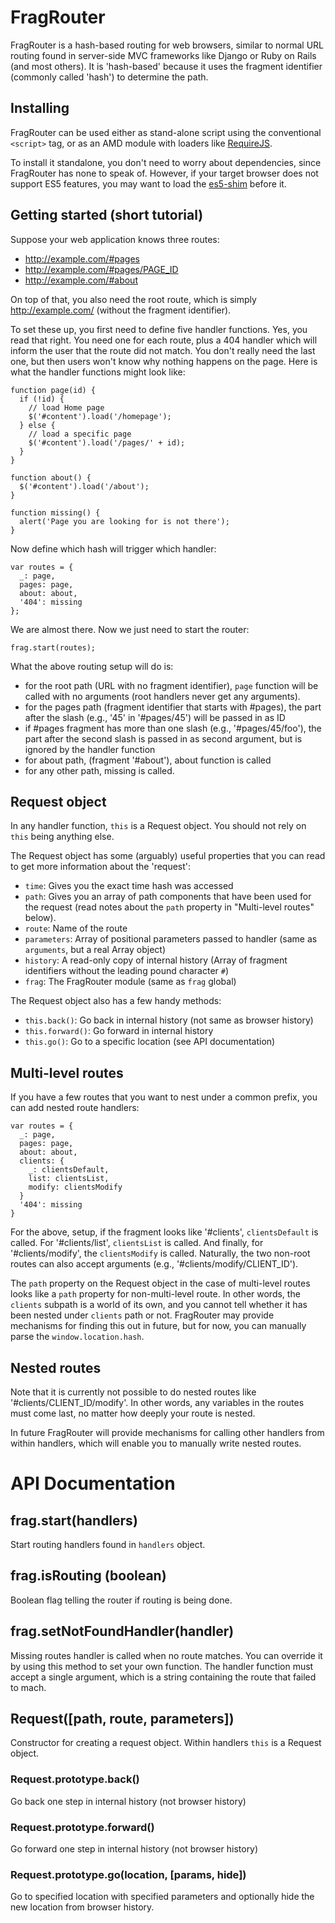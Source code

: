 # FragRouter

FragRouter is a hash-based routing for web browsers, similar to normal URL
routing found in server-side MVC frameworks like Django or Ruby on Rails
(and most others). It is 'hash-based' because it uses the fragment
identifier (commonly called 'hash') to determine the path.

## Installing

FragRouter can be used either as stand-alone script using the conventional
`<script>` tag, or as an AMD module with loaders like 
[RequireJS](http://requirejs.org/).

To install it standalone, you don't need to worry about dependencies, since
FragRouter has none to speak of. However, if your target browser does not
support ES5 features, you may want to load the 
[es5-shim](https://github.com/kriskowal/es5-shim) before it.

## Getting started (short tutorial)

Suppose your web application knows three routes:

 + http://example.com/#pages
 + http://example.com/#pages/PAGE_ID
 + http://example.com/#about

On top of that, you also need the root route, which is simply 
http://example.com/ (without the fragment identifier).

To set these up, you first need to define five handler functions. Yes, you
read that right. You need one for each route, plus a 404 handler which will
inform the user that the route did not match. You don't really need the last
one, but then users won't know why nothing happens on the page. Here is what
the handler functions might look like:

    function page(id) {
      if (!id) {
        // load Home page
        $('#content').load('/homepage');
      } else {
        // load a specific page
        $('#content').load('/pages/' + id);
      }
    }

    function about() {
      $('#content').load('/about');
    }

    function missing() {
      alert('Page you are looking for is not there');
    }

Now define which hash will trigger which handler:

    var routes = {
      _: page,
      pages: page,
      about: about,
      '404': missing
    };

We are almost there. Now we just need to start the router:

    frag.start(routes);

What the above routing setup will do is:

 + for the root path (URL with no fragment identifier), `page` function will
   be called with no arguments (root handlers never get any arguments).
 + for the pages path (fragment identifier that starts with #pages), the
   part after the slash (e.g., '45' in '#pages/45') will be passed in as ID
 + if #pages fragment has more than one slash (e.g., '#pages/45/foo'), the
   part after the second slash is passed in as second argument, but is 
   ignored by the handler function
 + for about path, (fragment '#about'), about function is called
 + for any other path, missing is called.

## Request object

In any handler function, `this` is a Request object. You should not rely on
`this` being anything else.

The Request object has some (arguably) useful properties that you can read
to get more information about the 'request':

 + `time`: Gives you the exact time hash was accessed
 + `path`: Gives you an array of path components that have been used for the
   request (read notes about the `path` property in "Multi-level routes" 
   below).
 + `route`: Name of the route
 + `parameters`: Array of positional parameters passed to handler (same as
   `arguments`, but a real Array object)
 + `history`: A read-only copy of internal history (Array of fragment
   identifiers without the leading pound character `#`)
 + `frag`: The FragRouter module (same as `frag` global)

The Request object also has a few handy methods:

 + `this.back()`: Go back in internal history (not same as browser history)
 + `this.forward()`: Go forward in internal history
 + `this.go()`: Go to a specific location (see API documentation)

## Multi-level routes

If you have a few routes that you want to nest under a common prefix, you
can add nested route handlers:

    var routes = {
      _: page,
      pages: page,
      about: about,
      clients: {
        _: clientsDefault,
        list: clientsList,
        modify: clientsModify
      }
      '404': missing
    }

For the above, setup, if the fragment looks like '#clients',
`clientsDefault` is called. For '#clients/list', `clientsList` is called.
And finally, for '#clients/modify', the `clientsModify` is called.
Naturally, the two non-root routes can also accept arguments (e.g.,
'#clients/modify/CLIENT_ID').

The `path` property on the Request object in the case of multi-level routes
looks like a `path` property for non-multi-level route. In other words, the
`clients` subpath is a world of its own, and you cannot tell whether it has
been nested under `clients` path or not. FragRouter may provide mechanisms
for finding this out in future, but for now, you can manually parse the
`window.location.hash`.

## Nested routes

Note that it is currently not possible to do nested routes like
'#clients/CLIENT_ID/modify'. In other words, any variables in the routes
must come last, no matter how deeply your route is nested.

In future FragRouter will provide mechanisms for calling other handlers from
within handlers, which will enable you to manually write nested routes.

# API Documentation

## frag.start(handlers)

Start routing handlers found in `handlers` object.

## frag.isRouting (boolean)

Boolean flag telling the router if routing is being done.

## frag.setNotFoundHandler(handler)

Missing routes handler is called when no route matches. You can override
it by using this method to set your own function. The handler function
must accept a single argument, which is a string containing the route that
failed to mach.

## Request([path, route, parameters])

Constructor for creating a request object. Within handlers `this` is a Request
object.

### Request.prototype.back()

Go back one step in internal history (not browser history)

### Request.prototype.forward()

Go forward one step in internal history (not browser history)

### Request.prototype.go(location, [params, hide])

Go to specified location with specified parameters and optionally hide the
new location from browser history.


